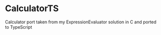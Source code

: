 # CalculatorTS
Calculator port taken from my ExpressionEvaluator solution in C and ported to TypeScript
